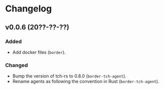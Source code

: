 # Changelog

## v0.0.6 (20??-??-??)

### Added

* Add docker files (`border`).

### Changed

* Bump the version of tch-rs to 0.8.0 (`border-tch-agent`).
* Rename agents as following the convention in Rust (`border-tch-agent`).